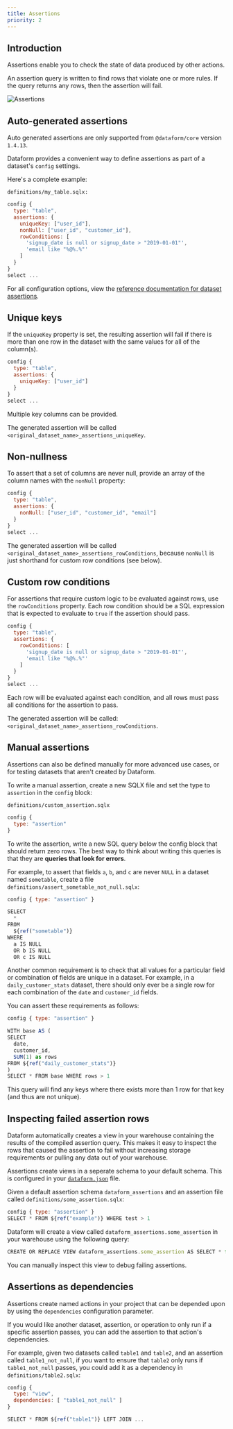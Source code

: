 ```yaml
---
title: Assertions
priority: 2
---
```


## Introduction

Assertions enable you to check the state of data produced by other actions.

An assertion query is written to find rows that violate one or more rules. If the query returns any rows, then the assertion will fail.

![Assertions](/static/images/assertions.png)

## Auto-generated assertions

<div className="bp3-callout bp3-icon-info-sign" markdown="1">
  Auto generated assertions are only supported from <code>@dataform/core</code> version <code>1.4.13</code>.
</div>

Dataform provides a convenient way to define assertions as part of a dataset's `config` settings.

Here's a complete example:

`definitions/my_table.sqlx:`

```js
config {
  type: "table",
  assertions: {
    uniqueKey: ["user_id"],
    nonNull: ["user_id", "customer_id"],
    rowConditions: [
      'signup_date is null or signup_date > "2019-01-01"',
      'email like "%@%.%"'
    ]
  }
}
select ...
```

For all configuration options, view the [reference documentation for dataset assertions](/reference#ITableAssertions).

## Unique keys

If the `uniqueKey` property is set, the resulting assertion will fail if there is more than one row in the dataset with the same values for all of the column(s).

```js
config {
  type: "table",
  assertions: {
    uniqueKey: ["user_id"]
  }
}
select ...
```

Multiple key columns can be provided.

The generated assertion will be called `<original_dataset_name>_assertions_uniqueKey`.

## Non-nullness

To assert that a set of columns are never null, provide an array of the column names with the `nonNull` property:

```js
config {
  type: "table",
  assertions: {
    nonNull: ["user_id", "customer_id", "email"]
  }
}
select ...
```

The generated assertion will be called `<original_dataset_name>_assertions_rowConditions`, because `nonNull` is just shorthand for custom row conditions (see below).

## Custom row conditions

For assertions that require custom logic to be evaluated against rows, use the `rowConditions` property. Each row condition should be a SQL expression that is expected to evaluate to `true` if the assertion should pass.

```js
config {
  type: "table",
  assertions: {
    rowConditions: [
      'signup_date is null or signup_date > "2019-01-01"',
      'email like "%@%.%"'
    ]
  }
}
select ...
```

Each row will be evaluated against each condition, and all rows must pass all conditions for the assertion to pass.

The generated assertion will be called: `<original_dataset_name>_assertions_rowConditions`.

## Manual assertions

Assertions can also be defined manually for more advanced use cases, or for testing datasets that aren't created by Dataform.

To write a manual assertion, create a new SQLX file and set the type to `assertion` in the `config` block:

`definitions/custom_assertion.sqlx`

```js
config {
  type: "assertion"
}
```

To write the assertion, write a new SQL query below the config block that should return zero rows. The best way to think about writing this queries is that they are **queries that look for errors**.

For example, to assert that fields `a`, `b`, and `c` are never `NULL` in a dataset named `sometable`, create a file `definitions/assert_sometable_not_null.sqlx`:

```js
config { type: "assertion" }

SELECT
  *
FROM
  ${ref("sometable")}
WHERE
  a IS NULL
  OR b IS NULL
  OR c IS NULL
```

Another common requirement is to check that all values for a particular field or combination of fields are unique in a dataset.
For example, in a `daily_customer_stats` dataset, there should only ever be a single row for each combination of the `date` and `customer_id` fields.

You can assert these requirements as follows:

```js
config { type: "assertion" }

WITH base AS (
SELECT
  date,
  customer_id,
  SUM(1) as rows
FROM ${ref("daily_customer_stats")}
)
SELECT * FROM base WHERE rows > 1
```

This query will find any keys where there exists more than 1 row for that key (and thus are not unique).

## Inspecting failed assertion rows

Dataform automatically creates a view in your warehouse containing the results of the compiled assertion query.
This makes it easy to inspect the rows that caused the assertion to fail without increasing storage requirements or pulling any data out of your warehouse.

Assertions create views in a seperate schema to your default schema. This is configured in your [`dataform.json`](configuration) file.

Given a default assertion schema `dataform_assertions` and an assertion file called `definitions/some_assertion.sqlx`:

```js
config { type: "assertion" }
SELECT * FROM ${ref("example")} WHERE test > 1
```

Dataform will create a view called `dataform_assertions.some_assertion` in your warehouse using the following query:

```js
CREATE OR REPLACE VIEW dataform_assertions.some_assertion AS SELECT * from dataform.example WHERE test > 1
```

You can manually inspect this view to debug failing assertions.

## Assertions as dependencies

Assertions create named actions in your project that can be depended upon by using the `dependencies` configuration parameter.

If you would like another dataset, assertion, or operation to only run if a specific assertion passes, you can add the assertion to that action's dependencies.

For example, given two datasets called `table1` and `table2`, and an assertion called `table1_not_null`, if you want to ensure that `table2` only
runs if `table1_not_null` passes, you could add it as a dependency in `definitions/table2.sqlx`:

```js
config {
  type: "view",
  dependencies: [ "table1_not_null" ]
}

SELECT * FROM ${ref("table1")} LEFT JOIN ...
```
